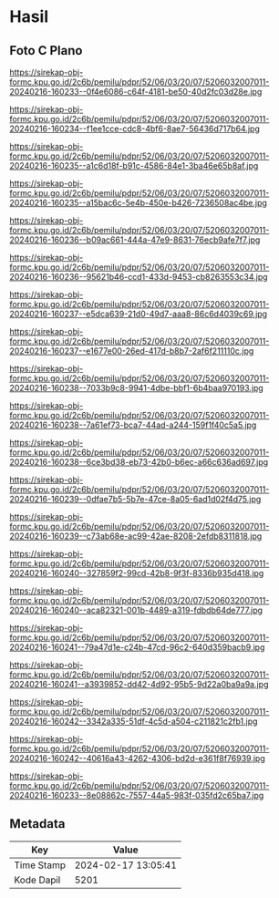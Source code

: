 # Hasil

## Foto C Plano

https://sirekap-obj-formc.kpu.go.id/2c6b/pemilu/pdpr/52/06/03/20/07/5206032007011-20240216-160233--0f4e6086-c64f-4181-be50-40d2fc03d28e.jpg

https://sirekap-obj-formc.kpu.go.id/2c6b/pemilu/pdpr/52/06/03/20/07/5206032007011-20240216-160234--f1ee1cce-cdc8-4bf6-8ae7-56436d717b64.jpg

https://sirekap-obj-formc.kpu.go.id/2c6b/pemilu/pdpr/52/06/03/20/07/5206032007011-20240216-160235--a1c6d18f-b91c-4586-84e1-3ba46e65b8af.jpg

https://sirekap-obj-formc.kpu.go.id/2c6b/pemilu/pdpr/52/06/03/20/07/5206032007011-20240216-160235--a15bac6c-5e4b-450e-b426-7236508ac4be.jpg

https://sirekap-obj-formc.kpu.go.id/2c6b/pemilu/pdpr/52/06/03/20/07/5206032007011-20240216-160236--b09ac661-444a-47e9-8631-76ecb9afe7f7.jpg

https://sirekap-obj-formc.kpu.go.id/2c6b/pemilu/pdpr/52/06/03/20/07/5206032007011-20240216-160236--95621b46-ccd1-433d-9453-cb8263553c34.jpg

https://sirekap-obj-formc.kpu.go.id/2c6b/pemilu/pdpr/52/06/03/20/07/5206032007011-20240216-160237--e5dca639-21d0-49d7-aaa8-86c6d4039c69.jpg

https://sirekap-obj-formc.kpu.go.id/2c6b/pemilu/pdpr/52/06/03/20/07/5206032007011-20240216-160237--e1677e00-26ed-417d-b8b7-2af6f211110c.jpg

https://sirekap-obj-formc.kpu.go.id/2c6b/pemilu/pdpr/52/06/03/20/07/5206032007011-20240216-160238--7033b9c8-9941-4dbe-bbf1-6b4baa970193.jpg

https://sirekap-obj-formc.kpu.go.id/2c6b/pemilu/pdpr/52/06/03/20/07/5206032007011-20240216-160238--7a61ef73-bca7-44ad-a244-159f1f40c5a5.jpg

https://sirekap-obj-formc.kpu.go.id/2c6b/pemilu/pdpr/52/06/03/20/07/5206032007011-20240216-160238--6ce3bd38-eb73-42b0-b6ec-a66c636ad697.jpg

https://sirekap-obj-formc.kpu.go.id/2c6b/pemilu/pdpr/52/06/03/20/07/5206032007011-20240216-160239--0dfae7b5-5b7e-47ce-8a05-6ad1d02f4d75.jpg

https://sirekap-obj-formc.kpu.go.id/2c6b/pemilu/pdpr/52/06/03/20/07/5206032007011-20240216-160239--c73ab68e-ac99-42ae-8208-2efdb8311818.jpg

https://sirekap-obj-formc.kpu.go.id/2c6b/pemilu/pdpr/52/06/03/20/07/5206032007011-20240216-160240--327859f2-99cd-42b8-9f3f-8336b935d418.jpg

https://sirekap-obj-formc.kpu.go.id/2c6b/pemilu/pdpr/52/06/03/20/07/5206032007011-20240216-160240--aca82321-001b-4489-a319-fdbdb64de777.jpg

https://sirekap-obj-formc.kpu.go.id/2c6b/pemilu/pdpr/52/06/03/20/07/5206032007011-20240216-160241--79a47d1e-c24b-47cd-96c2-640d359bacb9.jpg

https://sirekap-obj-formc.kpu.go.id/2c6b/pemilu/pdpr/52/06/03/20/07/5206032007011-20240216-160241--a3939852-dd42-4d92-95b5-9d22a0ba9a9a.jpg

https://sirekap-obj-formc.kpu.go.id/2c6b/pemilu/pdpr/52/06/03/20/07/5206032007011-20240216-160242--3342a335-51df-4c5d-a504-c211821c2fb1.jpg

https://sirekap-obj-formc.kpu.go.id/2c6b/pemilu/pdpr/52/06/03/20/07/5206032007011-20240216-160242--40616a43-4262-4306-bd2d-e361f8f76939.jpg

https://sirekap-obj-formc.kpu.go.id/2c6b/pemilu/pdpr/52/06/03/20/07/5206032007011-20240216-160233--8e08862c-7557-44a5-983f-035fd2c65ba7.jpg


## Metadata

| Key        | Value               |
| ---------- | ------------------- |
| Time Stamp | 2024-02-17 13:05:41 |
| Kode Dapil | 5201                |



